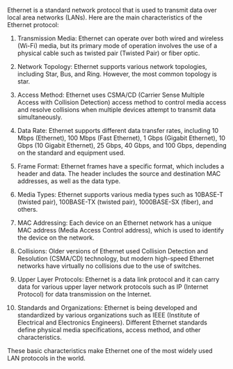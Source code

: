 Ethernet is a standard network protocol that is used to transmit data over local area networks (LANs). Here are the main characteristics of the Ethernet protocol:

1. Transmission Media: Ethernet can operate over both wired and wireless (Wi-Fi) media, but its primary mode of operation involves the use of a physical cable such as twisted pair (Twisted Pair) or fiber optic.

2. Network Topology: Ethernet supports various network topologies, including Star, Bus, and Ring. However, the most common topology is star.

3. Access Method: Ethernet uses CSMA/CD (Carrier Sense Multiple Access with Collision Detection) access method to control media access and resolve collisions when multiple devices attempt to transmit data simultaneously.

4. Data Rate: Ethernet supports different data transfer rates, including 10 Mbps (Ethernet), 100 Mbps (Fast Ethernet), 1 Gbps (Gigabit Ethernet), 10 Gbps (10 Gigabit Ethernet), 25 Gbps, 40 Gbps, and 100 Gbps, depending on the standard and equipment used.

5. Frame Format: Ethernet frames have a specific format, which includes a header and data. The header includes the source and destination MAC addresses, as well as the data type.

6. Media Types: Ethernet supports various media types such as 10BASE-T (twisted pair), 100BASE-TX (twisted pair), 1000BASE-SX (fiber), and others.

7. MAC Addressing: Each device on an Ethernet network has a unique MAC address (Media Access Control address), which is used to identify the device on the network.

8. Collisions: Older versions of Ethernet used Collision Detection and Resolution (CSMA/CD) technology, but modern high-speed Ethernet networks have virtually no collisions due to the use of switches.

9. Upper Layer Protocols: Ethernet is a data link protocol and it can carry data for various upper layer network protocols such as IP (Internet Protocol) for data transmission on the Internet.

10. Standards and Organizations: Ethernet is being developed and standardized by various organizations such as IEEE (Institute of Electrical and Electronics Engineers). Different Ethernet standards define physical media specifications, access method, and other characteristics.

These basic characteristics make Ethernet one of the most widely used LAN protocols in the world.